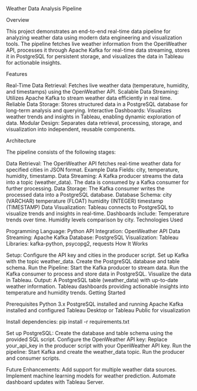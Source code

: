Weather Data Analysis Pipeline

Overview

This project demonstrates an end-to-end real-time data pipeline for analyzing weather data using modern data engineering and visualization tools. The pipeline fetches live weather information from the OpenWeather API, processes it through Apache Kafka for real-time data streaming, stores it in PostgreSQL for persistent storage, and visualizes the data in Tableau for actionable insights.

Features

Real-Time Data Retrieval: Fetches live weather data (temperature, humidity, and timestamps) using the OpenWeather API.
Scalable Data Streaming: Utilizes Apache Kafka to stream weather data efficiently in real time.
Reliable Data Storage: Stores structured data in a PostgreSQL database for long-term analysis and querying.
Interactive Dashboards: Visualizes weather trends and insights in Tableau, enabling dynamic exploration of data.
Modular Design: Separates data retrieval, processing, storage, and visualization into independent, reusable components.

Architecture

The pipeline consists of the following stages:

Data Retrieval:
The OpenWeather API fetches real-time weather data for specified cities in JSON format.
Example Data Fields: city, temperature, humidity, timestamp.
Data Streaming:
A Kafka producer streams the data into a topic (weather_data).
The data is consumed by a Kafka consumer for further processing.
Data Storage:
The Kafka consumer writes the processed data into a PostgreSQL database.
Database Schema:
city (VARCHAR)
temperature (FLOAT)
humidity (INTEGER)
timestamp (TIMESTAMP)
Data Visualization:
Tableau connects to PostgreSQL to visualize trends and insights in real-time.
Dashboards include:
Temperature trends over time.
Humidity levels comparison by city.
Technologies Used

Programming Language: Python
API Integration: OpenWeather API
Data Streaming: Apache Kafka
Database: PostgreSQL
Visualization: Tableau
Libraries: kafka-python, psycopg2, requests
How It Works

Setup:
Configure the API key and cities in the producer script.
Set up Kafka with the topic weather_data.
Create the PostgreSQL database and table schema.
Run the Pipeline:
Start the Kafka producer to stream data.
Run the Kafka consumer to process and store data in PostgreSQL.
Visualize the data in Tableau.
Output:
A PostgreSQL table (weather_data) with up-to-date weather information.
Tableau dashboards providing actionable insights into temperature and humidity trends.
Getting Started

Prerequisites
Python 3.x
PostgreSQL installed and running
Apache Kafka installed and configured
Tableau Desktop or Tableau Public for visualization

Install dependencies:
pip install -r requirements.txt

Set up PostgreSQL:
Create the database and table schema using the provided SQL script.
Configure the OpenWeather API key:
Replace your_api_key in the producer script with your OpenWeather API key.
Run the pipeline:
Start Kafka and create the weather_data topic.
Run the producer and consumer scripts.

Future Enhancements:
Add support for multiple weather data sources.
Implement machine learning models for weather prediction.
Automate dashboard updates with Tableau Server.
